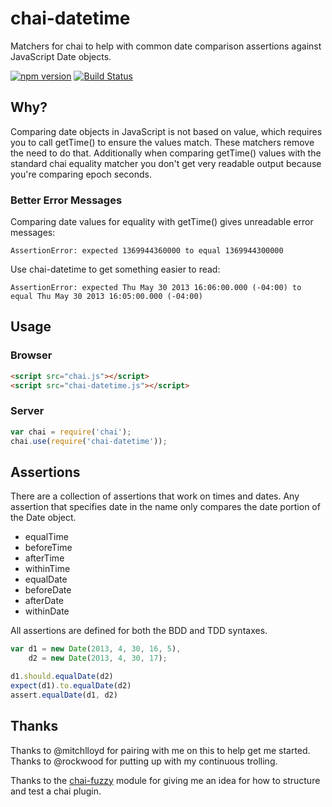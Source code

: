 # chai-datetime

Matchers for chai to help with common date comparison assertions against
JavaScript Date objects.

[![npm version](https://badge.fury.io/js/chai-datetime.svg)](https://badge.fury.io/js/chai-datetime)
[![Build Status](https://travis-ci.org/mguterl/chai-datetime.png?branch=master)](https://travis-ci.org/mguterl/chai-datetime)

## Why?

Comparing date objects in JavaScript is not based on value, which
requires you to call getTime() to ensure the values match. These
matchers remove the need to do that. Additionally when comparing
getTime() values with the standard chai equality matcher you don't get
very readable output because you're comparing epoch seconds.

### Better Error Messages

Comparing date values for equality with getTime() gives unreadable
error messages:

    AssertionError: expected 1369944360000 to equal 1369944300000

Use chai-datetime to get something easier to read:

    AssertionError: expected Thu May 30 2013 16:06:00.000 (-04:00) to equal Thu May 30 2013 16:05:00.000 (-04:00)

## Usage

### Browser

```html
<script src="chai.js"></script>
<script src="chai-datetime.js"></script>
```

### Server

```javascript
var chai = require('chai');
chai.use(require('chai-datetime'));
```

## Assertions

There are a collection of assertions that work on times and dates. Any
assertion that specifies date in the name only compares the date
portion of the Date object.

* equalTime
* beforeTime
* afterTime
* withinTime
* equalDate
* beforeDate
* afterDate
* withinDate

All assertions are defined for both the BDD and TDD syntaxes.

```javascript
var d1 = new Date(2013, 4, 30, 16, 5),
    d2 = new Date(2013, 4, 30, 17);

d1.should.equalDate(d2)
expect(d1).to.equalDate(d2)
assert.equalDate(d1, d2)
```

## Thanks

Thanks to @mitchlloyd for pairing with me on this to help get me
started. Thanks to @rockwood for putting up with my continuous
trolling.

Thanks to the [chai-fuzzy](https://github.com/elliotf/chai-fuzzy)
module for giving me an idea for how to structure and test a chai
plugin.
